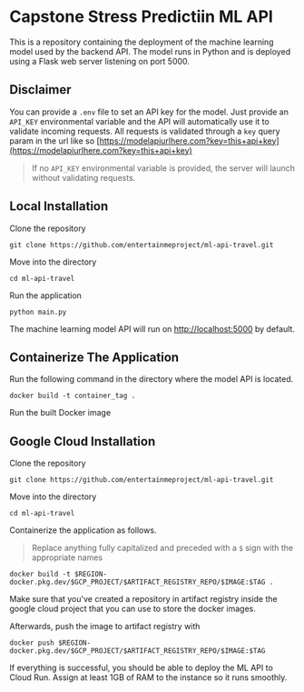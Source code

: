 # Capstone Stress Predictiin ML API
This is a repository containing the deployment of the machine learning model used by the backend API. The model runs in Python and is deployed using a Flask web server listening on port 5000.


## Disclaimer
You can provide a `.env` file to set an API key for the model. Just provide an `API_KEY` environmental variable and the API will automatically use it to validate incoming requests.
All requests is validated through a `key` query param in the url like so [https://modelapiurlhere.com?key=this+api+key](https://modelapiurlhere.com?key=this+api+key)

> If no `API_KEY` environmental variable is provided, the server will launch without validating requests.


## Local Installation
Clone the repository

    git clone https://github.com/entertainmeproject/ml-api-travel.git

Move into the directory

    cd ml-api-travel

Run the application

    python main.py

The machine learning model API will run on [http://localhost:5000](http://localhost:5000) by default.


## Containerize The Application
Run the following command in the directory where the model API is located.

    docker build -t container_tag .

Run the built Docker image

## Google Cloud Installation
Clone the repository

    git clone https://github.com/entertainmeproject/ml-api-travel.git

Move into the directory

    cd ml-api-travel

Containerize the application as follows. 
> Replace anything fully capitalized and preceded with a `$` sign with the appropriate names

    docker build -t $REGION-docker.pkg.dev/$GCP_PROJECT/$ARTIFACT_REGISTRY_REPO/$IMAGE:$TAG .

Make sure that you've created a repository in artifact registry inside the google cloud project that you can use to store the docker images.

Afterwards, push the image to artifact registry with

    docker push $REGION-docker.pkg.dev/$GCP_PROJECT/$ARTIFACT_REGISTRY_REPO/$IMAGE:$TAG

If everything is successful, you should be able to deploy the ML API to Cloud Run. Assign at least 1GB of RAM to the instance so it runs smoothly.
